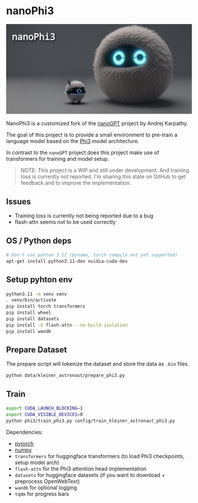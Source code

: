 # nanoPhi3

![nanoPhi3](assets/nanoPhi3.jpg)


NanoPhi3 is a customized fork of the [nanoGPT](https://github.com/karpathy/nanoGPT) project by Andrej Karpathy.

The goal of this project is to provide a small environment to pre-train a language model based on the [Phi3](https://huggingface.co/docs/transformers/main/model_doc/phi3) model architecture.

In contrast to the `nanoGPT` project does this project make use of transformers for training and model setup.

> NOTE: This project is a WIP and still under development. And training loss is currently not reported. I'm sharing this state on GitHub to get feedback and to improve the implementation.

## Issues

* Training loss is currently not being reported due to a bug
* flash-attn seems not to be used correctly

## OS / Python deps

```bash
# Don't use pyhton 3.12 (Dynamo, torch compile not yet supported)
apt-get install python3.11-dev nvidia-cuda-dev
```

## Setup pyhton env

```bash
python3.11 -m venv venv
. venv/bin/activate
pip install torch transformers
pip install wheel
pip install datasets
pip install -U flash-attn --no-build-isolation
pip install wandb
```

## Prepare Dataset

The prepare script will tokenize the dataset and store the data as `.bin` files.

```bash
python data/kleiner_astronaut/prepare_phi3.py
```

## Train

```bash
export CUDA_LAUNCH_BLOCKING=1 
export CUDA_VISIBLE_DEVICES=0
python phi3/train_phi3.py config/train_kleiner_astronaut_phi3.py
```

Dependencies:

- [pytorch](https://pytorch.org) 
- [numpy](https://numpy.org/install/) 
-  `transformers` for huggingface transformers (to load Phi3 checkpoints, setup model arch)
-  `flash-attn` for the Phi3 attention head implementation
-  `datasets` for huggingface datasets (if you want to download + preprocess OpenWebText)
-  `wandb` for optional logging
-  `tqdm` for progress bars

